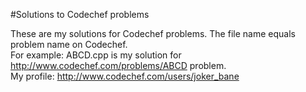 #Solutions to Codechef problems

These are my solutions for Codechef problems.
The file name equals problem name on Codechef. 
<br>For example: ABCD.cpp is my solution for http://www.codechef.com/problems/ABCD problem.
<br>My profile: http://www.codechef.com/users/joker_bane

